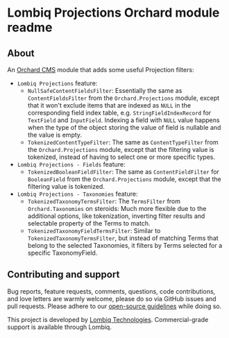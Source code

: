 # Lombiq Projections Orchard module readme



## About

An [Orchard CMS](http://orchardproject.net/) module that adds some useful Projection filters:

- `Lombiq Projections` feature:
    - `NullSafeContentFieldsFilter`: Essentially the same as `ContentFieldsFilter` from the `Orchard.Projections` module, except that it won't exclude items that are indexed as `NULL` in the corresponding field index table, e.g. `StringFieldIndexRecord` for `TextField` and `InputField`. Indexing a field with `NULL` value happens when the type of the object storing the value of field is nullable and the value is empty.
    - `TokenizedContentTypeFilter`: The same as `ContentTypeFilter` from the `Orchard.Projections` module, except that the filtering value is tokenized, instead of having to select one or more specific types.
- `Lombiq Projections - Fields` feature:
    - `TokenizedBooleanFieldFilter`: The same as `ContentFieldFilter` for `BooleanField` from the `Orchard.Projections` module, except that the filtering value is tokenized.
- `Lombiq Projections - Taxonomies` feature:
    - `TokenizedTaxonomyTermsFilter`: The `TermsFilter` from `Orchard.Taxonomies` on steroids: Much more flexible due to the additional options, like tokenization, inverting filter results and selectable property of the Terms to match.
    - `TokenizedTaxonomyFieldTermsFilter`: Similar to `TokenizedTaxonomyTermsFilter`, but instead of matching Terms that belong to the selected Taxonomies, it filters by Terms selected for a specific TaxonomyField.


## Contributing and support

Bug reports, feature requests, comments, questions, code contributions, and love letters are warmly welcome, please do so via GitHub issues and pull requests. Please adhere to our [open-source guidelines](https://lombiq.com/open-source-guidelines) while doing so.

This project is developed by [Lombiq Technologies](https://lombiq.com/). Commercial-grade support is available through Lombiq.